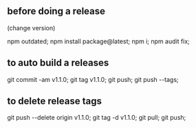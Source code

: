 ## before doing a release

  (change version)

  npm outdated;
  npm install package@latest;
  npm i;
  npm audit fix;

## to auto build a releases
  git commit -am v1.1.0;
  git tag v1.1.0;
  git push;
  git push --tags;

## to delete release tags
  git push --delete origin v1.1.0;
  git tag -d v1.1.0;
  git pull;
  git push;
